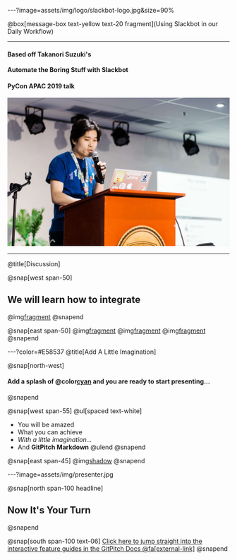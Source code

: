 ---?image=assets/img/logo/slackbot-logo.jpg&size=90%

@box[message-box text-yellow text-20 fragment](Using Slackbot in our Daily Workflow)

---

#### Based off Takanori Suzuki's
**Automate the Boring Stuff with Slackbot**
#### PyCon APAC 2019 talk

![Takanori Suzuki](assets/img/takanory.jpg)

---
@title[Discussion]

@snap[west span-50]
## We will learn how to integrate
@img[fragment](assets/img/logo/slack-logo.png?size=50%)
@snapend

@snap[east span-50]
@img[fragment](assets/img/logo/shebang-logo.png)
@img[fragment](assets/img/logo/python-logo.png)
@img[fragment](assets/img/logo/jira-logo.jpg)
@snapend

---?color=#E58537
@title[Add A Little Imagination]

@snap[north-west]
#### Add a splash of @color[cyan](**color**) and you are ready to start presenting...
@snapend

@snap[west span-55]
@ul[spaced text-white]
- You will be amazed
- What you can achieve
- *With a little imagination...*
- And **GitPitch Markdown**
@ulend
@snapend

@snap[east span-45]
@img[shadow](assets/img/conference.png)
@snapend

---?image=assets/img/presenter.jpg

@snap[north span-100 headline]
## Now It's Your Turn
@snapend

@snap[south span-100 text-06]
[Click here to jump straight into the interactive feature guides in the GitPitch Docs @fa[external-link]](https://gitpitch.com/docs/getting-started/tutorial/)
@snapend
